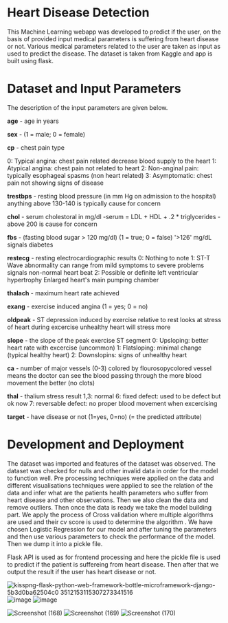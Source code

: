 # Heart Disease Detection

This Machine Learning webapp was developed to predict if the user, on the basis of provided input medical parameters is suffering from heart disease or not. Various medical parameters related to the user are taken as input as used to predict the disease. The dataset is taken from Kaggle and app is built using flask.

# Dataset and Input Parameters

The description of the input parameters are given below.

**age** - age in years

**sex** - (1 = male; 0 = female)

**cp** - chest pain type

0: Typical angina: chest pain related decrease blood supply to the heart 
1: Atypical angina: chest pain not related to heart 
2: Non-anginal pain: typically esophageal spasms (non heart related) 
3: Asymptomatic: chest pain not showing signs of disease

**trestbps** - resting blood pressure (in mm Hg on admission to the hospital) anything above 130-140 is typically cause for concern

**chol** - serum cholestoral in mg/dl 
-serum = LDL + HDL + .2 * triglycerides
-above 200 is cause for concern

**fbs** - (fasting blood sugar > 120 mg/dl) (1 = true; 0 = false)
'>126' mg/dL signals diabetes

**restecg** - resting electrocardiographic results 
0: Nothing to note 
1: ST-T Wave abnormality can range from mild symptoms to severe problems signals non-normal heart beat 
2: Possible or definite left ventricular hypertrophy Enlarged heart's main pumping chamber

**thalach** - maximum heart rate achieved

**exang** - exercise induced angina (1 = yes; 0 = no)

**oldpeak** - ST depression induced by exercise relative to rest looks at stress of heart during excercise unhealthy heart will stress more

**slope** - the slope of the peak exercise ST segment
0: Upsloping: better heart rate with excercise (uncommon)
1: Flatsloping: minimal change (typical healthy heart)
2: Downslopins: signs of unhealthy heart

**ca** - number of major vessels (0-3) colored by flourosopycolored vessel means the doctor can see the blood passing through the more blood movement the better (no clots)

**thal** - thalium stress result
1,3: normal
6: fixed defect: used to be defect but ok now
7: reversable defect: no proper blood movement when excercising

**target** - have disease or not (1=yes, 0=no) (= the predicted attribute)

# Development and Deployment

The dataset was imported and features of the dataset was observed. The dataset was checked for nulls and other invalid data in order for the model to function well.
Pre processing techniques were applied on the data and different visualisations techniques were applied to see the relation of the data and infer what are  the patients health parameters who suffer  from heart disease and other observations. Then we also clean the data and remove outliers. Then once the data is ready we take the model building part. We apply the process of Cross validation where multiple algorithms are used and their cv score is used to determine the algorithm . We have chosen Logistic Regression for our model and after tuning the parameters and then use various parameters to check the performance of the model. Then we dump it into a pickle file.

Flask API is used as for frontend processing and here the pickle file is used to predict if the patient is suffereing from heart disease. Then after that we output the result if the user has heart disease or not.

![kisspng-flask-python-web-framework-bottle-microframework-django-5b3d0ba62504c0 3512153115307273341516](https://user-images.githubusercontent.com/76935226/148778829-022b8b36-35a6-4f76-b609-73a8c2321541.jpg)
![image](https://user-images.githubusercontent.com/76935226/140600298-11b355f2-f0f1-453a-a860-a984817597b5.png)
![image](https://user-images.githubusercontent.com/76935226/150634420-34207f18-c7c7-4694-b08b-e5d02dc78d41.png)


![Screenshot (168)](https://user-images.githubusercontent.com/76935226/148761790-ca531058-7ecf-470c-a47c-736d54b59ca7.png)
![Screenshot (169)](https://user-images.githubusercontent.com/76935226/148761805-fbb0e266-f196-41e0-b6fd-c06978f8b068.png)
![Screenshot (170)](https://user-images.githubusercontent.com/76935226/148761986-59cdd8a5-91b9-43b8-a99a-9f1bcee47c27.png)
